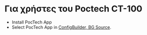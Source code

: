 # Για χρήστες του Poctech CT-100

- Install PocTech App
- Select PocTech App in [ConfigBuilder, BG Source](../SettingUpAaps/ConfigBuilder.md#bg-source).
